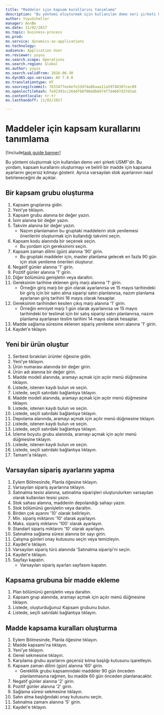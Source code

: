 ```yaml
--- 
title: "Maddeler için kapsam kurallarını tanımlama"
description: "Bu yöntemi oluşturmak için kullanılan demo veri şirketi USMF'dir."
author: YuyuScheller
manager: AnnBe
ms.date: 11/02/2017
ms.topic: business-process
ms.prod: 
ms.service: dynamics-ax-applications
ms.technology: 
audience: Application User
ms.reviewer: yuyus
ms.search.scope: Operations
ms.search.region: Global
ms.author: yuyus
ms.search.validFrom: 2016-06-30
ms.dyn365.ops.version: AX 7.0.0
ms.translationtype: HT
ms.sourcegitcommit: 76334f7ee4efe33df4a86aaa11a59748387cec89
ms.openlocfilehash: fe92393cc264df68f084db6974f7d4607d37d3ab
ms.contentlocale: tr-tr
ms.lasthandoff: 11/02/2017

---
```

# <a name="define-coverage-rules-for-items"></a>Maddeler için kapsam kurallarını tanımlama

[!include[task guide banner](../../includes/task-guide-banner.md)]

Bu yöntemi oluşturmak için kullanılan demo veri şirketi USMF'dir. Bu yordam, kapsam kurallarını oluşturmayı ve belirli bir madde için kapsama ayarlarını geçersiz kılmayı gösterir. Ayrıca varsayılan stok ayarlarının nasıl belirleneceğini de açıklar.


## <a name="create-a-coverage-group"></a>Bir kapsam grubu oluşturma
1. Kapsam gruplarına gidin.
2. Yeni'ye tıklayın.
3. Kapsam grubu alanına bir değer yazın.
4. İsim alanına bir değer yazın.
5. Takvim alanına bir değer yazın.
    * Nazım planlamanın bu gruptaki maddelerin stok yenilemesi önerilerini oluşturmak için kullandığı takvimi seçin.  
6. Kapsam kodu alanında bir seçenek seçin.
    * Bu yordam için gereksinimi seçin.  
7. Kapsam zaman dilimi (gün) alanına '90' girin.
    * Bu gruptaki maddeler için, master planlama gelecek en fazla 90 gün için stok yenileme önerileri oluşturur.  
8. Negatif günler alanına '1' girin.
9. Pozitif günler alanına '1' girin.
10. Diğer bölümünü genişletin veya daraltın.
11. Gereksinim tarihine eklenen giriş marjı alanına '1' girin.
    * Örneğin giriş marjı bir gün olarak ayarlanırsa ve 15 mayıs tarihindeki bir giriş için bir satın alma siparişi satırı planlanırsa, nazım planlama ayarlanan giriş tarihini 16 mayıs olarak hesaplar.  
12. Gereksinim tarihinden kesilen çıkış marjı alanına '1' girin.
    * Örneğin emniyet marjı 1 gün olarak ayarlanırsa ve 15 mayıs tarihindeki bir teslimat için bir satış siparişi satırı planlanırsa, nazım planlama ayarlanan teslim tarihini 14 mayıs olarak hesaplar.  
13. Madde sağlama süresine eklenen sipariş yenileme sınırı alanına '1' girin.
14. Kaydet'e tıklayın.

## <a name="create-a-new-product"></a>Yeni bir ürün oluştur
1. Serbest bırakılan ürünler öğesine gidin.
2. Yeni'ye tıklayın.
3. Ürün numarası alanında bir değer girin.
4. Ürün adı alanına bir değer girin.
5. Madde modeli alanında, aramayı açmak için açılır menü düğmesine tıklayın.
6. Listede, istenen kaydı bulun ve seçin.
7. Listede, seçili satırdaki bağlantıya tıklayın.
8. Madde modeli alanında, aramayı açmak için açılır menü düğmesine tıklayın.
9. Listede, istenen kaydı bulun ve seçin.
10. Listede, seçili satırdaki bağlantıya tıklayın.
11. Depolama alanında, aramayı açmak için açılır menü düğmesine tıklayın.
12. Listede, istenen kaydı bulun ve seçin.
13. Listede, seçili satırdaki bağlantıya tıklayın.
14. İzleme boyutu grubu alanında, aramayı açmak için açılır menü düğmesine tıklayın.
15. Listede, istenen kaydı bulun ve seçin.
16. Listede, seçili satırdaki bağlantıya tıklayın.
17. Tamam'a tıklayın.

## <a name="setup-default-order-settings"></a>Varsayılan sipariş ayarlarını yapma
1. Eylem Bölmesinde, Planla öğesine tıklayın.
2. Varsayılan sipariş ayarlarına tıklayın.
3. Satınalma tesisi alanına, satınalma siparişleri oluşturulurken varsayılan olarak kullanılan tesisi yazın.
4. Stok sahası alanına, maddenin depolandığı sahayı yazın.
5. Stok bölümünü genişletin veya daraltın.
6. Birden çok ayarını '10' olarak belirleyin.
7. Min. sipariş miktarını '10' olarak ayarlayın.
8. Maks. sipariş miktarını '100' olarak ayarlayın.
9. Standart sipariş miktarını '10' olarak ayarlayın.
10. Satınalma sağlama süresi alanına bir sayı girin.
11. Çalışma günleri onay kutusunu seçin veya temizleyin.
12. Kaydet'e tıklayın.
13. Varsayılan sipariş türü alanında 'Satınalma siparişi'ni seçin.
14. Kaydet'e tıklayın.
15. Sayfayı kapatın.
    * Varsayılan sipariş ayarları sayfasını kapatın.  

## <a name="add-an-item-to-a-coverage-group"></a>Kapsama grubuna bir madde ekleme
1. Plan bölümünü genişletin veya daraltın.
2. Kapsam grup alanında, aramayı açmak için açılır menü düğmesine tıklayın.
3. Listede, oluşturduğunuz Kapsam grubunu bulun.
4. Listede, seçili satırdaki bağlantıya tıklayın.

## <a name="create-item-coverage-rules"></a>Madde kapsama kuralları oluşturma
1. Eylem Bölmesinde, Planla öğesine tıklayın.
2. Madde kapsamı'na tıklayın.
3. Yeni'ye tıklayın.
4. Genel sekmesine tıklayın.
5. Karşılama grubu ayarlarını geçersiz kılma başlığı kutusunu işaretleyin.
6. Kapsam zaman dilimi (gün) alanına '60' girin.
    * Gereklilik grubu kapsamındaki maddeler 90 gün önceden planlanmasına rağmen, bu madde 60 gün önceden planlanacaktır.  
7. Negatif günler alanına '2' girin.
8. Pozitif günler alanına '2' girin.
9. Sağlama süresi sekmesine tıklayın.
10. Satın alma başlığındaki onay kutusunu seçin.
11. Satınalma zamanı alanına '5' girin.
12. Kaydet'e tıklayın.


